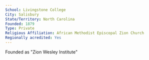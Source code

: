 ```yaml
---
School: Livingstone College
City: Salisbury
State/Territory: North Carolina
Founded: 1879
Type: Private
Religious Affiliation: African Methodist Episcopal Zion Church
Regionally acredited: Yes
---
```

Founded as "Zion Wesley Institute"